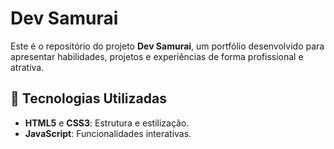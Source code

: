# Dev Samurai

Este é o repositório do projeto **Dev Samurai**, um portfólio desenvolvido para apresentar habilidades, projetos e experiências de forma profissional e atrativa.

## 🚀 Tecnologias Utilizadas

- **HTML5** e **CSS3**: Estrutura e estilização.
- **JavaScript**: Funcionalidades interativas.